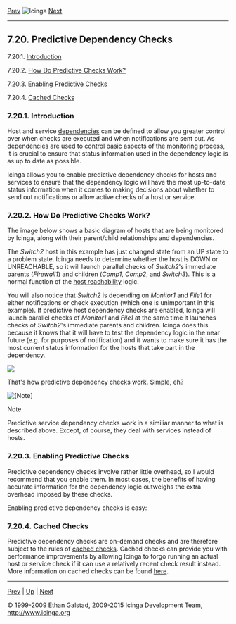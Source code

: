 [Prev](adaptive.md) ![Icinga](../images/logofullsize.png "Icinga") [Next](cachedchecks.md)

* * * * *

7.20. Predictive Dependency Checks
----------------------------------

7.20.1. [Introduction](dependencychecks.md#introduction)

7.20.2. [How Do Predictive Checks
Work?](dependencychecks.md#howitworks)

7.20.3. [Enabling Predictive Checks](dependencychecks.md#enable)

7.20.4. [Cached Checks](dependencychecks.md#cacheddependencychecks)

### 7.20.1. Introduction

Host and service
[dependencies](dependencies.md "7.13. Host and Service Dependencies")
can be defined to allow you greater control over when checks are
executed and when notifications are sent out. As dependencies are used
to control basic aspects of the monitoring process, it is crucial to
ensure that status information used in the dependency logic is as up to
date as possible.

Icinga allows you to enable predictive dependency checks for hosts and
services to ensure that the dependency logic will have the most
up-to-date status information when it comes to making decisions about
whether to send out notifications or allow active checks of a host or
service.

### 7.20.2. How Do Predictive Checks Work?

The image below shows a basic diagram of hosts that are being monitored
by Icinga, along with their parent/child relationships and dependencies.

The *Switch2* host in this example has just changed state from an UP
state to a problem state. Icinga needs to determine whether the host is
DOWN or UNREACHABLE, so it will launch parallel checks of *Switch2*'s
immediate parents (*Firewall1*) and children (*Comp1*, *Comp2*, and
*Switch3*). This is a normal function of the [host
reachability](networkreachability.md "5.10. Determining Status and Reachability of Network Hosts")
logic.

You will also notice that *Switch2* is depending on *Monitor1* and
*File1* for either notifications or check execution (which one is
unimportant in this example). If predictive host dependency checks are
enabled, Icinga will launch parallel checks of *Monitor1* and *File1* at
the same time it launches checks of *Switch2*'s immediate parents and
children. Icinga does this because it knows that it will have to test
the dependency logic in the near future (e.g. for purposes of
notification) and it wants to make sure it has the most current status
information for the hosts that take part in the dependency.

![](../images/predictive-dependency-checks.png)

That's how predictive dependency checks work. Simple, eh?

![[Note]](../images/note.png)

Note

Predictive service dependency checks work in a similiar manner to what
is described above. Except, of course, they deal with services instead
of hosts.

### 7.20.3. Enabling Predictive Checks

Predictive dependency checks involve rather little overhead, so I would
recommend that you enable them. In most cases, the benefits of having
accurate information for the dependency logic outweighs the extra
overhead imposed by these checks.

Enabling predictive dependency checks is easy:



### 7.20.4. Cached Checks

Predictive dependency checks are on-demand checks and are therefore
subject to the rules of [cached
checks](cachedchecks.md "7.21. Cached Checks"). Cached checks can
provide you with performance improvements by allowing Icinga to forgo
running an actual host or service check if it can use a relatively
recent check result instead. More information on cached checks can be
found [here](cachedchecks.md "7.21. Cached Checks").

* * * * *

[Prev](adaptive.md) | [Up](ch07.md) | [Next](cachedchecks.md)






© 1999-2009 Ethan Galstad, 2009-2015 Icinga Development Team,
http://www.icinga.org
